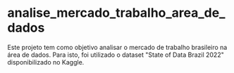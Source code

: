 # analise_mercado_trabalho_area_de_dados
Este projeto tem como objetivo analisar o mercado de trabalho brasileiro na área de dados. Para isto, foi utilizado o dataset  "State of Data Brazil 2022" disponibilizado no Kaggle.
